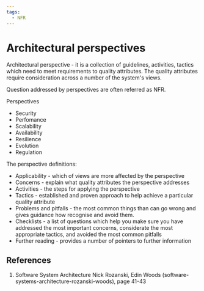 ```yaml
---
tags:
  - NFR
---
```

# Architectural perspectives

Architectural perspective - it is a collection of guidelines, activities, tactics which need to meet requirements to quality attributes. The quality attributes require consideration across a number of the system's views.

Question addressed by perspectives are often referred as NFR. 

Perspectives
- Security
- Perfomance
- Scalability
- Availability
- Resilience
- Evolution
- Regulation

The perspective definitions:
- Applicability - which of views are more affected by the perspective
- Concerns - explain what quality attributes the perspective addresses
- Activities - the steps for applying the perspective
- Tactics - established and proven approach to help achieve a particular quality attribute
- Problems and pitfalls - the most common things than can go wrong and gives guidance how recognise and avoid them.
- Checklists - a list of questions which help you make sure you have addressed the most important concerns, considerate the most appropriate tactics, and avoided the most common pitfalls
- Further reading - provides a number of pointers to further information

## References
1.  Software System Architecture Nick Rozanski,  Edin Woods (software-systems-architecture-rozanski-woods), page 41-43